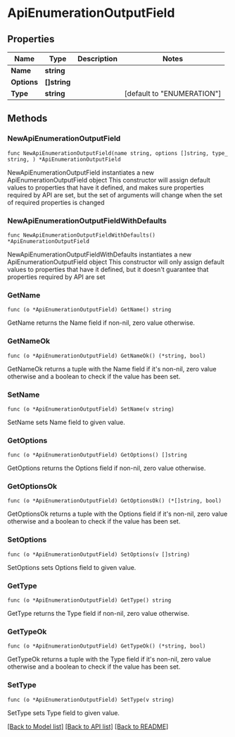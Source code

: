 # ApiEnumerationOutputField

## Properties

Name | Type | Description | Notes
------------ | ------------- | ------------- | -------------
**Name** | **string** |  | 
**Options** | **[]string** |  | 
**Type** | **string** |  | [default to "ENUMERATION"]

## Methods

### NewApiEnumerationOutputField

`func NewApiEnumerationOutputField(name string, options []string, type_ string, ) *ApiEnumerationOutputField`

NewApiEnumerationOutputField instantiates a new ApiEnumerationOutputField object
This constructor will assign default values to properties that have it defined,
and makes sure properties required by API are set, but the set of arguments
will change when the set of required properties is changed

### NewApiEnumerationOutputFieldWithDefaults

`func NewApiEnumerationOutputFieldWithDefaults() *ApiEnumerationOutputField`

NewApiEnumerationOutputFieldWithDefaults instantiates a new ApiEnumerationOutputField object
This constructor will only assign default values to properties that have it defined,
but it doesn't guarantee that properties required by API are set

### GetName

`func (o *ApiEnumerationOutputField) GetName() string`

GetName returns the Name field if non-nil, zero value otherwise.

### GetNameOk

`func (o *ApiEnumerationOutputField) GetNameOk() (*string, bool)`

GetNameOk returns a tuple with the Name field if it's non-nil, zero value otherwise
and a boolean to check if the value has been set.

### SetName

`func (o *ApiEnumerationOutputField) SetName(v string)`

SetName sets Name field to given value.


### GetOptions

`func (o *ApiEnumerationOutputField) GetOptions() []string`

GetOptions returns the Options field if non-nil, zero value otherwise.

### GetOptionsOk

`func (o *ApiEnumerationOutputField) GetOptionsOk() (*[]string, bool)`

GetOptionsOk returns a tuple with the Options field if it's non-nil, zero value otherwise
and a boolean to check if the value has been set.

### SetOptions

`func (o *ApiEnumerationOutputField) SetOptions(v []string)`

SetOptions sets Options field to given value.


### GetType

`func (o *ApiEnumerationOutputField) GetType() string`

GetType returns the Type field if non-nil, zero value otherwise.

### GetTypeOk

`func (o *ApiEnumerationOutputField) GetTypeOk() (*string, bool)`

GetTypeOk returns a tuple with the Type field if it's non-nil, zero value otherwise
and a boolean to check if the value has been set.

### SetType

`func (o *ApiEnumerationOutputField) SetType(v string)`

SetType sets Type field to given value.



[[Back to Model list]](../README.md#documentation-for-models) [[Back to API list]](../README.md#documentation-for-api-endpoints) [[Back to README]](../README.md)


